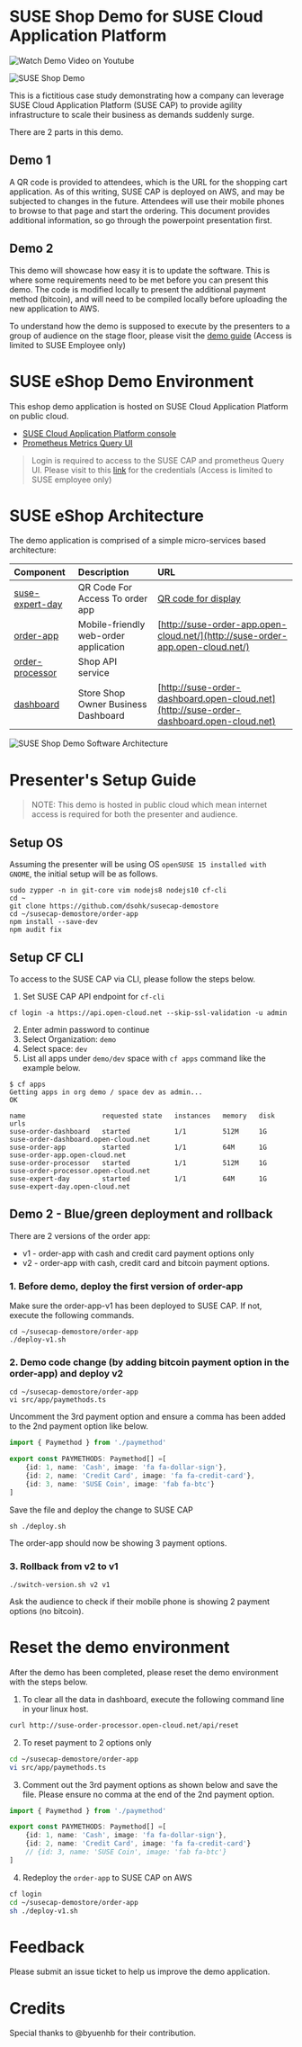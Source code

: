 # SUSE Shop Demo for SUSE Cloud Application Platform


![Watch Demo Video on Youtube](https://youtu.be/Pz7Qno43FFk)



![SUSE Shop Demo](/docs/images/demo.png)

This is a fictitious case study demonstrating how a company can leverage SUSE Cloud Application Platform (SUSE CAP) to provide agility infrastructure to scale their business as demands suddenly surge.

There are 2 parts in this demo.

## Demo 1

A QR code is provided to attendees, which is the URL for the shopping cart application. As of this writing, SUSE CAP is deployed on AWS, and may be subjected to changes in the future.
Attendees will use their mobile phones to browse to that page and start the ordering.
This document provides additional information, so go through the powerpoint presentation first.

## Demo 2

This demo will showcase how easy it is to update the software.
This is where some requirements need to be met before you can present this demo. The code is modified locally to present the additional payment method (bitcoin), and will need to be compiled locally before uploading the new application to AWS.

To understand how the demo is supposed to execute by the presenters to a group of audience on the stage floor, please visit the [demo guide](https://microfocusinternational-my.sharepoint.com/:p:/g/personal/derek_so_suse_com/EQlWW14TqphMqQ1a4zzRaM0BeJ3KR6XAJNwJ285Wtgy71A?e=eeysz2) (Access is limited to SUSE Employee only)

# SUSE eShop Demo Environment

This eshop demo application is hosted on SUSE Cloud Application Platform on public cloud.

* [SUSE Cloud Application Platform console](https://console.open-cloud.net)
* [Prometheus Metrics Query UI](http://metrics.open-cloud.net)

> Login is required to access to the SUSE CAP and prometheus Query UI. Please visit to this [link](https://microfocusinternational-my.sharepoint.com/:w:/g/personal/derek_so_suse_com/EcB6kMwMprBKlwnUgXuw89kBtldoCfFllPg2VfW_S0L2xw?e=Hya5Eo) for the credentials (Access is limited to SUSE employee only)

# SUSE eShop Architecture

The demo application is comprised of a simple micro-services based architecture:

| Component                           | Description                           | URL                                                                                      |
| :---------------------------------- | :------------------------------------ | :--------------------------------------------------------------------------------------- |
| [suse-expert-day](startpage/) | QR Code For Access To order app | [QR code for display](http://suse-expert-day.open-cloud.net/) |
| [order-app](order-app/)             | Mobile-friendly web-order application | [http://suse-order-app.open-cloud.net/](http://suse-order-app.open-cloud.net/)           |
| [order-processor](order-processor/) | Shop API service                      |                                                                                          |
| [dashboard](dashboard/)             | Store Shop Owner Business Dashboard   | [http://suse-order-dashboard.open-cloud.net](http://suse-order-dashboard.open-cloud.net) |

![SUSE Shop Demo Software Architecture](/docs/images/arch.png)

# Presenter's Setup Guide

> NOTE: This demo is hosted in public cloud which mean internet access is required for both the presenter and audience.

## Setup OS

Assuming the presenter will be using OS `openSUSE 15 installed with GNOME`, the initial setup will be as follows.

```
sudo zypper -n in git-core vim nodejs8 nodejs10 cf-cli
cd ~
git clone https://github.com/dsohk/susecap-demostore
cd ~/susecap-demostore/order-app
npm install --save-dev
npm audit fix
```

## Setup CF CLI

To access to the SUSE CAP via CLI, please follow the steps below.

1. Set SUSE CAP API endpoint for `cf-cli`

```
cf login -a https://api.open-cloud.net --skip-ssl-validation -u admin
```

2. Enter admin password to continue
3. Select Organization: `demo`
4. Select space: `dev`
5. List all apps under `demo/dev` space with `cf apps` command like the example below.

```
$ cf apps
Getting apps in org demo / space dev as admin...
OK

name                   requested state   instances   memory   disk   urls
suse-order-dashboard   started           1/1         512M     1G     suse-order-dashboard.open-cloud.net
suse-order-app         started           1/1         64M      1G     suse-order-app.open-cloud.net
suse-order-processor   started           1/1         512M     1G     suse-order-processor.open-cloud.net
suse-expert-day        started           1/1         64M      1G     suse-expert-day.open-cloud.net
```

## Demo 2 - Blue/green deployment and rollback

There are 2 versions of the order app:

* v1 - order-app with cash and credit card payment options only
* v2 - order-app with cash, credit card and bitcoin payment options.

### 1. Before demo, deploy the first version of order-app

Make sure the order-app-v1 has been deployed to SUSE CAP. If not, execute the following commands.

```
cd ~/susecap-demostore/order-app
./deploy-v1.sh
```

### 2. Demo code change (by adding bitcoin payment option in the order-app) and deploy v2

```
cd ~/susecap-demostore/order-app
vi src/app/paymethods.ts
```

Uncomment the 3rd payment option and ensure a comma has been added to the 2nd payment option like below.

```ts
import { Paymethod } from './paymethod'

export const PAYMETHODS: Paymethod[] =[
    {id: 1, name: 'Cash', image: 'fa fa-dollar-sign'},
    {id: 2, name: 'Credit Card', image: 'fa fa-credit-card'},
    {id: 3, name: 'SUSE Coin', image: 'fab fa-btc'}
]
```

Save the file and deploy the change to SUSE CAP

```
sh ./deploy.sh
```

The order-app should now be showing 3 payment options.

### 3. Rollback from v2 to v1

```
./switch-version.sh v2 v1
```

Ask the audience to check if their mobile phone is showing 2 payment options (no
bitcoin).

# Reset the demo environment

After the demo has been completed, please reset the demo environment with the steps below.

1. To clear all the data in dashboard, execute the following command line in your linux host.

```bash
curl http://suse-order-processor.open-cloud.net/api/reset
```

2. To reset payment to 2 options only

```bash
cd ~/susecap-demostore/order-app
vi src/app/paymethods.ts
```

3. Comment out the 3rd payment options as shown below and save the file. Please ensure no comma at the end of the 2nd payment option.

```ts
import { Paymethod } from './paymethod'

export const PAYMETHODS: Paymethod[] =[
    {id: 1, name: 'Cash', image: 'fa fa-dollar-sign'},
    {id: 2, name: 'Credit Card', image: 'fa fa-credit-card'}
    // {id: 3, name: 'SUSE Coin', image: 'fab fa-btc'}
]
```

4. Redeploy the `order-app` to SUSE CAP on AWS

```bash
cf login
cd ~/susecap-demostore/order-app
sh ./deploy-v1.sh
```

# Feedback

Please submit an issue ticket to help us improve the demo application.

# Credits

Special thanks to @byuenhb for their contribution.


